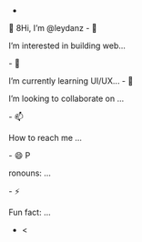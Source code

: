 - <!DOCTYPE html>
<htlm>
<body></body>👋 8Hi, I’m @leydanz
- 👀 <p>I’m interested in building web...</p>
- 🌱 <p>I’m currently learning UI/UX...</h2>
- 💞️ <p>I’m looking to collaborate on ...</p>
- 📫 <p>How to reach me ...</p>
- 😄 P<p>ronouns: ...</p>
- ⚡ <p>Fun fact: ...</p>
</body>


- <</html>

<!---
leydanz/leydanz is a ✨ special ✨ repository because its `README.md` (this file) appears on your GitHub profile.
You can click the Preview link to take a look at your changes.
--->
